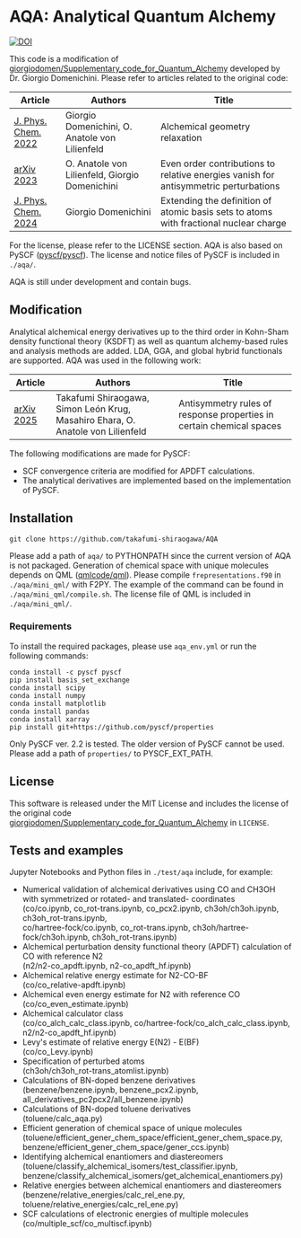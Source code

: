 # AQA: Analytical Quantum Alchemy
[![DOI](https://zenodo.org/badge/DOI/10.5281/zenodo.14885476.svg)](https://doi.org/10.5281/zenodo.14885476)

This code is a modification of [giorgiodomen/Supplementary_code_for_Quantum_Alchemy](https://github.com/giorgiodomen/Supplementary_code_for_Quantum_Alchemy)
developed by Dr. Giorgio Domenichini. Please refer to articles related to the original code:

Article | Authors | Title
--------|---------|--------
[J. Phys. Chem. 2022](https://aip.scitation.org/doi/10.1063/5.0085817) | Giorgio Domenichini, O. Anatole von Lilienfeld | Alchemical geometry relaxation
[arXiv 2023](https://doi.org/10.48550/arXiv.2306.16409) | O. Anatole von Lilienfeld, Giorgio Domenichini | Even order contributions to relative energies vanish for antisymmetric perturbations
[J. Phys. Chem. 2024](https://doi.org/10.1063/5.0196383) | Giorgio Domenichini | Extending the definition of atomic basis sets to atoms with fractional nuclear charge

For the license, please refer to the LICENSE section.
AQA is also based on PySCF ([pyscf/pyscf](https://github.com/pyscf/pyscf)).
The license and notice files of PySCF is included in `./aqa/`.

AQA is still under development and contain bugs.


## Modification
Analytical alchemical energy derivatives up to the third order in Kohn-Sham density
functional theory (KSDFT) as well as quantum alchemy-based rules and analysis methods
are added.
LDA, GGA, and global hybrid functionals are supported.
AQA was used in the following work:

Article | Authors | Title
--------|---------|--------
[arXiv 2025](https://arxiv.org/abs/2502.12761) | Takafumi Shiraogawa, Simon León Krug, Masahiro Ehara, O. Anatole von Lilienfeld | Antisymmetry rules of response properties in certain chemical spaces

The following modifications are made for PySCF:
- SCF convergence criteria are modified for APDFT calculations.
- The analytical derivatives are implemented based on the implementation of PySCF.


## Installation
```
git clone https://github.com/takafumi-shiraogawa/AQA
```
Please add a path of `aqa/` to PYTHONPATH since the current version of AQA
is not packaged.
Generation of chemical space with unique molecules depends on QML ([qmlcode/qml](https://github.com/qmlcode/qml)).
Please compile `frepresentations.f90` in `./aqa/mini_qml/` with F2PY.
The example of the command can be found in `./aqa/mini_qml/compile.sh`.
The license file of QML is included in `./aqa/mini_qml/`.

### Requirements
To install the required packages, please use `aqa_env.yml` or run the following commands:
```
conda install -c pyscf pyscf  
pip install basis_set_exchange  
conda install scipy  
conda install numpy  
conda install matplotlib  
conda install pandas  
conda install xarray  
pip install git+https://github.com/pyscf/properties  
```
Only PySCF ver. 2.2 is tested. The older version of PySCF cannot be used.
Please add a path of `properties/` to PYSCF_EXT_PATH.


## License
This software is released under the MIT License and includes the license of the original code
[giorgiodomen/Supplementary_code_for_Quantum_Alchemy](https://github.com/giorgiodomen/Supplementary_code_for_Quantum_Alchemy)
in `LICENSE`.


## Tests and examples
Jupyter Notebooks and Python files in `./test/aqa` include, for example:
- Numerical validation of alchemical derivatives using CO and CH3OH with symmetrized or rotated- and translated- coordinates  
  (co/co.ipynb, co_rot-trans.ipynb, co_pcx2.ipynb, ch3oh/ch3oh.ipynb, ch3oh_rot-trans.ipynb,  
  co/hartree-fock/co.ipynb, co_rot-trans.ipynb, ch3oh/hartree-fock/ch3oh.ipynb, ch3oh_rot-trans.ipynb)
- Alchemical perturbation density functional theory (APDFT) calculation of CO with reference N2  
  (n2/n2-co_apdft.ipynb, n2-co_apdft_hf.ipynb)
- Alchemical relative energy estimate for N2-CO-BF  
  (co/co_relative-apdft.ipynb)
- Alchemical even energy estimate for N2 with reference CO  
  (co/co_even_estimate.ipynb)
- Alchemical calculator class  
  (co/co_alch_calc_class.ipynb, co/hartree-fock/co_alch_calc_class.ipynb, n2/n2-co_apdft_hf.ipynb)
- Levy's estimate of relative energy E(N2) - E(BF)  
  (co/co_Levy.ipynb)
- Specification of perturbed atoms  
  (ch3oh/ch3oh_rot-trans_atomlist.ipynb)
- Calculations of BN-doped benzene derivatives  
  (benzene/benzene.ipynb, benzene_pcx2.ipynb, all_derivatives_pc2pcx2/all_benzene.ipynb)
- Calculations of BN-doped toluene derivatives  
  (toluene/calc_aqa.py)
- Efficient generation of chemical space of unique molecules  
  (toluene/efficient_gener_chem_space/efficient_gener_chem_space.py, benzene/efficient_gener_chem_space/gener_ccs.ipynb)
- Identifying alchemical enantiomers and diastereomers  
  (toluene/classify_alchemical_isomers/test_classifier.ipynb, benzene/classify_alchemical_isomers/get_alchemical_enantiomers.py)
- Relative energies between alchemical enantiomers and diastereomers  
  (benzene/relative_energies/calc_rel_ene.py, toluene/relative_energies/calc_rel_ene.py)
- SCF calculations of electronic energies of multiple molecules  
  (co/multiple_scf/co_multiscf.ipynb)
